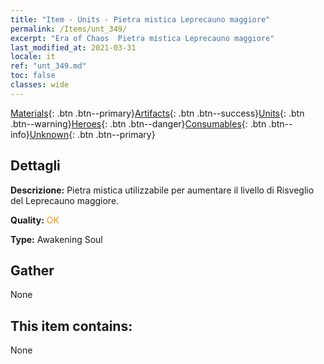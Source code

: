 ```yaml
---
title: "Item - Units - Pietra mistica Leprecauno maggiore"
permalink: /Items/unt_349/
excerpt: "Era of Chaos  Pietra mistica Leprecauno maggiore"
last_modified_at: 2021-03-31
locale: it
ref: "unt_349.md"
toc: false
classes: wide
---
```

 [Materials](/it/Items/){: .btn .btn--primary}[Artifacts](/it/Items/Artifacts/){: .btn .btn--success}[Units](/it/Items/Units/){: .btn .btn--warning}[Heroes](/it/Items/Heroes/){: .btn .btn--danger}[Consumables](/it/Items/Consumables/){: .btn .btn--info}[Unknown](/it/Items/Unknown/){: .btn .btn--primary}

## Dettagli
 **Descrizione:** Pietra mistica utilizzabile per aumentare il livello di Risveglio del Leprecauno maggiore.

 **Quality:** <span style="color: #FF8C00">OK</span>

 **Type:** Awakening Soul

## Gather

  None

## This item contains:

  None

